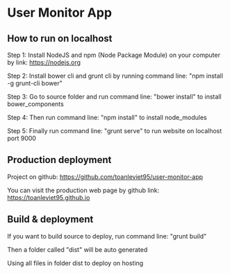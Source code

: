 # User Monitor App

## How to run on localhost

Step 1: Install NodeJS and npm (Node Package Module) on your computer by link: https://nodejs.org

Step 2: Install bower cli and grunt cli by running command line: "npm install -g grunt-cli bower"

Step 3: Go to source folder and run command line: "bower install" to install bower_components

Step 4: Then run command line: "npm install" to install node_modules

Step 5: Finally run command line: "grunt serve" to run website on localhost port 9000

## Production deployment

Project on github: https://github.com/toanleviet95/user-monitor-app

You can visit the production web page by github link: https://toanleviet95.github.io 

## Build & deployment

If you want to build source to deploy, run command line: "grunt build"

Then a folder called "dist" will be auto generated

Using all files in folder dist to deploy on hosting


